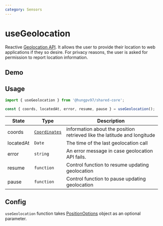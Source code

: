 ```yaml
---
category: Sensors
---
```


<script setup>
import Demo from './demo.vue'
</script>

# useGeolocation

<FunctionInfo :frontmatter="$frontmatter" package="Share - Core" fn="useGeolocation" />

Reactive [Geolocation API](https://developer.mozilla.org/en-US/docs/Web/API/Geolocation_API). It allows the user to provide their location to web applications if they so desire. For privacy reasons, the user is asked for permission to report location information.

## Demo

<DemoContainer>
  <Demo />
</DemoContainer>

## Usage

```js
import { useGeolocation } from '@hungpv97/shared-core';

const { coords, locatedAt, error, resume, pause } = useGeolocation();
```

| State     | Type                                                                          | Description                                                              |
| --------- | ----------------------------------------------------------------------------- | ------------------------------------------------------------------------ |
| coords    | [`Coordinates`](https://developer.mozilla.org/en-US/docs/Web/API/Coordinates) | information about the position retrieved like the latitude and longitude |
| locatedAt | `Date`                                                                        | The time of the last geolocation call                                    |
| error     | `string`                                                                      | An error message in case geolocation API fails.                          |
| resume    | `function`                                                                    | Control function to resume updating geolocation                          |
| pause     | `function`                                                                    | Control function to pause updating geolocation                           |

## Config

`useGeolocation` function takes [PositionOptions](https://developer.mozilla.org/en-US/docs/Web/API/PositionOptions) object as an optional parameter.
